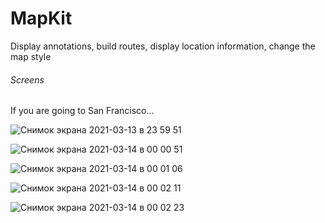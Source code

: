 # MapKit
Display annotations, build routes, display location information, change the map style

###### Screens

If you are going to San Francisco...

![Снимок экрана 2021-03-13 в 23 59 51](https://user-images.githubusercontent.com/76963888/111044582-7cc2db00-845a-11eb-909a-497cfb70fe62.png)

![Снимок экрана 2021-03-14 в 00 00 51](https://user-images.githubusercontent.com/76963888/111044584-80eef880-845a-11eb-9e89-0838a0809250.png)

![Снимок экрана 2021-03-14 в 00 01 06](https://user-images.githubusercontent.com/76963888/111044587-82202580-845a-11eb-9ebd-d77d6881a87e.png)

![Снимок экрана 2021-03-14 в 00 02 11](https://user-images.githubusercontent.com/76963888/111044589-83e9e900-845a-11eb-9b38-d529efdc9362.png)

![Снимок экрана 2021-03-14 в 00 02 23](https://user-images.githubusercontent.com/76963888/111044591-851b1600-845a-11eb-8dd9-e454248aa300.png)
